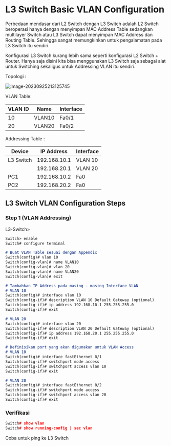 # L3 Switch Basic VLAN Configuration

Perbedaan mendasar dari L2 Switch dengan L3 Switch adalah L2 Switch beroperasi hanya dengan menyimpan MAC Address Table sedangkan multilayer Switch atau L3 Switch dapat menyimpan MAC Address dan Routing Table. Sehingga sangat memungkinkan untuk pengalamatan pada L3 Switch itu sendiri.

Konfigurasi L3 Switch kurang lebih sama seperti konfigurasi L2 Switch + Router. Hanya saja disini kita bisa menggunakan L3 Switch saja sebagai alat untuk Switching sekaligus untuk Addressing VLAN itu sendiri.

Topologi :

![image-20230925213125745](C:\Users\tpmst\AppData\Roaming\Typora\typora-user-images\image-20230925213125745.png)

VLAN Table:

| VLAN ID | Name   | Interface |
| ------- | ------ | --------- |
| 10      | VLAN10 | Fa0/1     |
| 20      | VLAN20 | Fa0/2     |

Addressing Table :

| Device    | IP Address   | Interface |
| --------- | ------------ | --------- |
| L3 Switch | 192.168.10.1 | VLAN 10   |
|           | 192.168.20.1 | VLAN 20   |
| PC1       | 192.168.10.2 | Fa0       |
| PC2       | 192.168.20.2 | Fa0       |

## L3 Switch VLAN Configuration Steps

### Step 1 (VLAN Addressing)

L3-Switch>

```markdown
Switch> enable
Switch# configure terminal

# Buat VLAN Table sesuai dengan Appendix
Switch(config)# vlan 10
Switch(config-vlan)# name VLAN10
Switch(config-vlan)# vlan 20
Switch(config-vlan)# name VLAN20
Switch(config-vlan)# exit

# Tambahkan IP Address pada masing - masing Interface VLAN
# VLAN 10
Switch(config)# interface vlan 10
Switch(config-if)# description VLAN 10 Default Gateway (optional)
Switch(config-if)# ip address 192.168.10.1 255.255.255.0
Switch(config-if)# exit

# VLAN 20
Switch(config)# interface vlan 20
Switch(config-if)# description VLAN 20 Default Gateway (optional)
Switch(config-if)# ip address 192.168.20.1 255.255.255.0
Switch(config-if)# exit
```

```markdown
# Definisikan port yang akan digunakan untuk VLAN Access
# VLAN 10
Switch(config)# interface fastEthernet 0/1
Switch(config-if)# switchport mode access
Switch(config-if)# switchport access vlan 10
Switch(config-if)# exit

# VLAN 20
Switch(config)# interface fastEthernet 0/2
Switch(config-if)# switchport mode access
Switch(config-if)# switchport access vlan 20
Switch(config-if)# exit
```

### Verifikasi

```C++
Switch# show vlan
Switch# show running-config | sec vlan
```

Coba untuk ping ke L3 Switch

